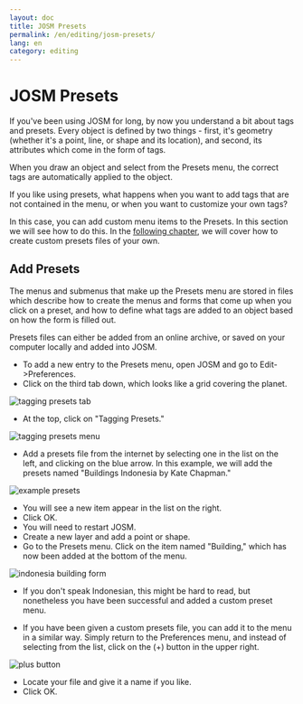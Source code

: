 ```yaml
---
layout: doc
title: JOSM Presets
permalink: /en/editing/josm-presets/
lang: en
category: editing
---
```


JOSM Presets
============

If you've been using JOSM for long, by now you understand a bit
about tags and presets. Every object is defined by two things - first,
it's geometry (whether it's a point, line, or shape and its location),
and second, its attributes which come in the form of tags.

When you draw an object and select from the Presets menu, the correct tags
are automatically applied to the object.

If you like using presets, what happens when you want to add tags that
are not contained in the menu, or when you want to customize your own tags?

In this case, you can add custom menu items to the Presets. In this section
we will see how to do this. In the [following chapter](/en/editing/creating-custom-presets),
we will cover how to create custom presets files of your own.


Add Presets
-----------

The menus and submenus that make up the Presets menu are stored in files
which describe how to create the menus and forms that come up when you
click on a preset, and how to define what tags are added to an object
based on how the form is filled out.

Presets files can either be added from an online archive, or saved on your
computer locally and added into JOSM.

-	To add a new entry to the Presets menu, open JOSM and go to Edit->Preferences.
-	Click on the third tab down, which looks like a grid covering the planet.

![tagging presets tab][]

-	At the top, click on "Tagging Presets."

![tagging presets menu][]

-	Add a presets file from the internet by selecting one in the list on
	the left, and clicking on the blue arrow. In this example, we will
	add the presets named "Buildings Indonesia by Kate Chapman."

![example presets][]

-	You will see a new item appear in the list on the right.
-	Click OK.
-	You will need to restart JOSM.
-	Create a new layer and add a point or shape.
-	Go to the Presets menu. Click on the item named "Building," which
	has now been added at the bottom of the menu.

![indonesia building form][]

-	If you don't speak Indonesian, this might be hard to read, but
	nonetheless you have been successful and added a custom preset menu.

-	If you have been given a custom presets file, you can add it to the menu
	in a similar way. Simply return to the Preferences menu, and instead
	of selecting from the list, click on the (+) button in the upper right.

![plus button][]

-	Locate your file and give it a name if you like.
-	Click OK.


[tagging presets tab]: /images/en/editing/josm-presets/tagging-presets-tab.png
[tagging presets menu]: /images/en/editing/josm-presets/tagging-presets-menu.png
[example presets]: /images/en/editing/josm-presets/example-presets.png
[indonesia building form]: /images/en/editing/josm-presets/indonesia-building-form.png
[plus button]: /images/en/editing/josm-presets/plus-button.png


